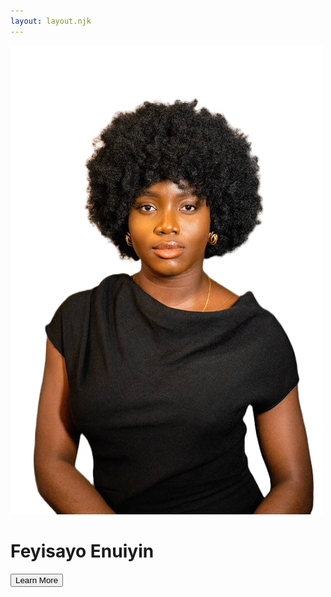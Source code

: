 ```yaml
---
layout: layout.njk
---
```


<img
  class="landingimage"
  src="/Images/websitelandingpageImage.png"
  alt="Feyisayo Enuiyin Picture"
/>

<h1>Feyisayo Enuiyin</h1>
<!-- <h2>
        And we know that all things work together for good to them that love
        God, to them who are the called according to his purpose. KJV- Romans
        8:28
      </h2> -->

<button class="button1">Learn More</button>
